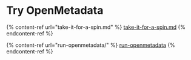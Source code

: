 # Try OpenMetadata

{% content-ref url="take-it-for-a-spin.md" %}
[take-it-for-a-spin.md](take-it-for-a-spin.md)
{% endcontent-ref %}

{% content-ref url="run-openmetadata/" %}
[run-openmetadata](run-openmetadata/)
{% endcontent-ref %}
